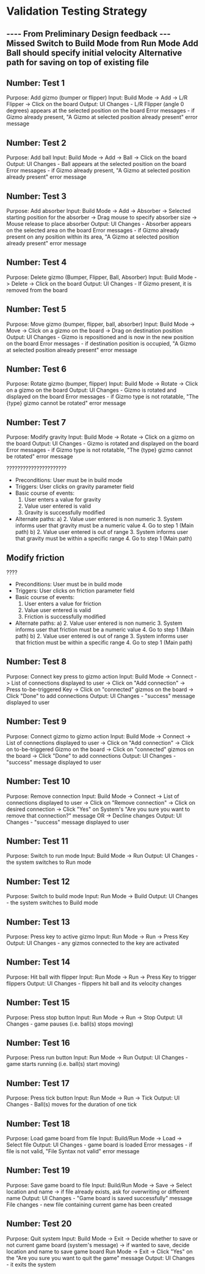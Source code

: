 # Validation Testing Strategy

---- From Preliminary Design feedback ---
Missed Switch to Build Mode from Run Mode
Add Ball should specify initial velocity
Alternative path for saving on top of existing file
----

## Number:  Test 1
   Purpose: Add gizmo (bumper or flipper)
   Input:   Build Mode -> Add -> L/R Flipper -> Click on the board
   Output:  UI Changes     - L/R Flipper (angle 0 degrees) appears
			                 at the selected position on the board
            Error messages - if Gizmo already present, "A Gizmo at
                             selected position already present"
                             error message

## Number:  Test 2
   Purpose: Add ball
   Input:   Build Mode -> Add -> Ball -> Click on the board
   Output:  UI Changes     - Ball appears at the selected position
                             on the board
            Error messages - if Gizmo already present, "A Gizmo at
                             selected position already present"
                             error message

## Number:  Test 3
   Purpose: Add absorber
   Input:   Build Mode -> Add -> Absorber
                -> Selected starting position for the absorber
                -> Drag mouse to specify absorber size
                -> Mouse release to place absorber
   Output:  UI Changes     - Absorber appears on the selected
                             area on the board
            Error messages - if Gizmo already present on any position
                             within its area, "A Gizmo at
                             selected position already present"
                             error message
## Number:  Test 4
   Purpose: Delete gizmo (Bumper, Flipper, Ball, Absorber)
   Input:   Build Mode -> Delete -> Click on the board
   Output:  UI Changes     - If Gizmo present, it is removed
                             from the board

## Number:  Test 5
   Purpose: Move gizmo (bumper, flipper, ball, absorber)
   Input:   Build Mode -> Move -> Click on a gizmo on the board
                               -> Drag on destination position
   Output:  UI Changes     - Gizmo is repositioned and is now in
                             the new position on the board
            Error messages - if destination position is occupied, "A Gizmo at
                             selected position already present"
                             error message
							 
## Number:  Test 6
   Purpose: Rotate gizmo (bumper, flipper)
   Input:   Build Mode -> Rotate -> Click on a gizmo on the board
   Output:  UI Changes     - Gizmo is rotated and displayed on the board
            Error messages - if Gizmo type is not rotatable, "The {type}
                             gizmo cannot be rotated" error message

## Number:  Test 7
   Purpose: Modify gravity
   Input:   Build Mode -> Rotate -> Click on a gizmo on the board
   Output:  UI Changes     - Gizmo is rotated and displayed on the board
            Error messages - if Gizmo type is not rotatable, "The {type}
                             gizmo cannot be rotated" error message

??????????????????????
- Preconditions: User must be in build mode
- Triggers: User clicks on gravity parameter field
- Basic course of events:
    1. User enters a value for gravity
    2. Value user entered is valid
    3. Gravity is successfully modified
- Alternate paths:
     a)
        2. Value user entered is non numeric
        3. System informs user that gravity must be a numeric value
        4. Go to step 1 (Main path)
     b)
        2. Value user entered is out of range
        3. System informs user that gravity must be within a specific range
        4. Go to step 1 (Main path)

## Modify friction
????
- Preconditions: User must be in build mode
- Triggers: User clicks on friction parameter field
- Basic course of events:
    1. User enters a value for friction
    2. Value user entered is valid
    3. Friction is successfully modified
- Alternate paths:
    a)
        2. Value user entered is non numeric
        3. System informs user that friction must be a numeric value
        4. Go to step 1 (Main path)
    b)
        2. Value user entered is out of range
        3. System informs user that friction must be within a specific range
        4. Go to step 1 (Main path)

## Number:  Test 8
   Purpose: Connect key press to gizmo action
   Input:   Build Mode -> Connect -> List of connections displayed to user
                                  -> Click on "Add connection"
                                  -> Press to-be-triggered Key
                                  -> Click on "connected" gizmos on the board
                                  -> Click "Done" to add connections
   Output:  UI Changes - "success" message displayed to user

## Number:  Test 9
   Purpose: Connect gizmo to gizmo action
   Input:   Build Mode -> Connect -> List of connections displayed to user
                                  -> Click on "Add connection"
                                  -> Click on to-be-triggered Gizmo on the board
                                  -> Click on "connected" gizmos on the board
                                  -> Click "Done" to add connections
   Output:  UI Changes - "success" message displayed to user

## Number:  Test 10
   Purpose: Remove connection
   Input:   Build Mode -> Connect -> List of connections displayed to user
                                  -> Click on "Remove connection"
                                  -> Click on desired connection
                                  -> Click "Yes" on System's "Are you sure you
                                     want to remove that connection?" message
                                     OR
                                  -> Decline changes
   Output:  UI Changes - "success" message displayed to user

## Number:  Test 11
   Purpose: Switch to run mode
   Input:   Build Mode -> Run
   Output:  UI Changes - the system switches to Run mode

## Number:  Test 12
   Purpose: Switch to build mode
   Input:   Run Mode -> Build
   Output:  UI Changes - the system switches to Build mode

## Number:  Test 13
   Purpose: Press key to active gizmo
   Input:   Run Mode -> Run -> Press Key
   Output:  UI Changes - any gizmos connected to the key are activated

## Number:  Test 14
   Purpose: Hit ball with flipper
   Input:   Run Mode -> Run -> Press Key to trigger flippers
   Output:  UI Changes - flippers hit ball and its velocity changes

## Number:  Test 15
   Purpose: Press stop button
   Input:   Run Mode -> Run -> Stop
   Output:  UI Changes - game pauses (i.e. ball(s) stops moving)

## Number:  Test 16
   Purpose: Press run button
   Input:   Run Mode -> Run
   Output:  UI Changes - game starts running (i.e. ball(s) start moving)

## Number:  Test 17
   Purpose: Press tick button
   Input:   Run Mode -> Run -> Tick
   Output:  UI Changes - Ball(s) moves for the duration of one tick

## Number:  Test 18
   Purpose: Load game board from file
   Input:   Build/Run Mode -> Load -> Select file
   Output:  UI Changes     - game board is loaded
            Error messages - if file is not valid, "File Syntax not valid"
                             error message

## Number:  Test 19
   Purpose: Save game board to file
   Input:   Build/Run Mode -> Save -> Select location and name
                    -> if file already exists, ask for overwriting or different name
   Output:  UI Changes     - "Game board is saved successfully" message
            File changes   - new file containing current game has been created

## Number:  Test 20
   Purpose: Quit system
   Input:   Build Mode -> Exit -> Decide whether to save or not current game board (system's
                                  message)
                       -> if wanted to save, decide location and name to save game board
            Run Mode -> Exit -> Click "Yes" on the "Are you sure you want to quit the game"
			                    message
   Output:  UI Changes - it exits the system

